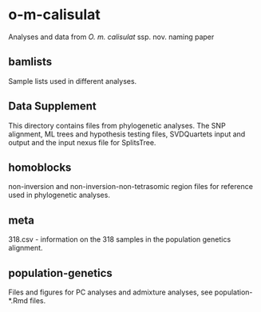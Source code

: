 # o-m-calisulat
Analyses and data from _O. m. calisulat_ ssp. nov. naming paper

## bamlists
Sample lists used in different analyses.      

## Data Supplement    
This directory contains files from phylogenetic analyses. The SNP alignment, ML trees and hypothesis testing files,  SVDQuartets input and output and the input nexus file for SplitsTree.     

## homoblocks
non-inversion and non-inversion-non-tetrasomic region files for reference used in phylogenetic analyses.     

## meta    
318.csv - information on the 318 samples in the population genetics alignment.     

## population-genetics
Files and figures for PC analyses and admixture analyses, see population-*.Rmd files.      